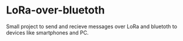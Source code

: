 # LoRa-over-bluetoth
Small project to send and recieve messages over LoRa and bluetoth to devices like smartphones and PC.
